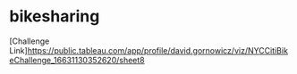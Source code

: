 # bikesharing

[Challenge Link]https://public.tableau.com/app/profile/david.gornowicz/viz/NYCCitiBikeChallenge_16631130352620/sheet8
